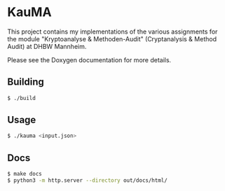 # KauMA

This project contains my implementations of the various assignments for the
module "Kryptoanalyse & Methoden-Audit" (Cryptanalysis & Method Audit) at
DHBW Mannheim.

Please see the Doxygen documentation for more details.

## Building

```bash
$ ./build
``` 

## Usage

```bash
$ ./kauma <input.json>
```

## Docs

```bash
$ make docs
$ python3 -m http.server --directory out/docs/html/
```
